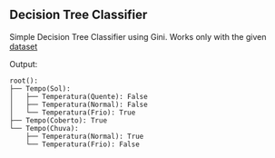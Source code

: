 ## Decision Tree Classifier

Simple Decision Tree Classifier using Gini. Works only with the given [dataset](./data/play.csv)

Output:
```
root():
├── Tempo(Sol): 
│   ├── Temperatura(Quente): False
│   ├── Temperatura(Normal): False
│   └── Temperatura(Frio): True
├── Tempo(Coberto): True
└── Tempo(Chuva): 
    ├── Temperatura(Normal): True
    └── Temperatura(Frio): False
```